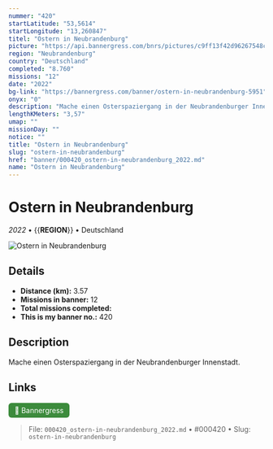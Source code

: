 ```yaml
---
nummer: "420"
startLatitude: "53,5614"
startLongitude: "13,260847"
titel: "Ostern in Neubrandenburg"
picture: "https://api.bannergress.com/bnrs/pictures/c9ff13f42d96267548ce87bf7f4b0d2b"
region: "Neubrandenburg"
country: "Deutschland"
completed: "8.760"
missions: "12"
date: "2022"
bg-link: "https://bannergress.com/banner/ostern-in-neubrandenburg-5951"
onyx: "0"
description: "Mache einen Osterspaziergang in der Neubrandenburger Innenstadt."
lengthKMeters: "3,57"
umap: ""
missionDay: ""
notice: ""
title: "Ostern in Neubrandenburg"
slug: "ostern-in-neubrandenburg"
href: "banner/000420_ostern-in-neubrandenburg_2022.md"
name: "Ostern in Neubrandenburg"
---
```

# Ostern in Neubrandenburg

*2022* • {{__REGION__}} • Deutschland

![Ostern in Neubrandenburg](https://api.bannergress.com/bnrs/pictures/c9ff13f42d96267548ce87bf7f4b0d2b)



## Details
- **Distance (km):** 3.57
- **Missions in banner:** 12
- **Total missions completed:** 
- **This is my banner no.:** 420



## Description
Mache einen Osterspaziergang in der Neubrandenburger Innenstadt.



## Links
<a href="https://bannergress.com/banner/ostern-in-neubrandenburg-5951" target="_blank" style="display:inline-block;margin-right:8px;padding:6px 12px;background:#3c8b3c;color:#fff;text-decoration:none;border-radius:6px;">🔗 Bannergress</a>



> File: `000420_ostern-in-neubrandenburg_2022.md` • #000420 • Slug: `ostern-in-neubrandenburg`
